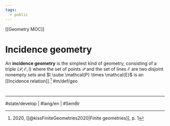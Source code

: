 ```yaml
---
tags:
  - public
---
```

[[Geometry MOC]]
# Incidence geometry

An **incidence geometry** is the simplest kind of geometry,
consisting of a triple $(\mathcal{P},\mathcal{E},I)$ where the set of points $\mathcal{P}$ and the set of lines $\mathcal{E}$ are two disjoint nonempty sets and $I \sube \mathcal{P} \times \mathcal{E}$ is an [[Incidence relation]].[^2020] #m/def/geo 

[^2020]: 2020, [[@kissFiniteGeometries2020|Finite geometries]], p. 1

#
---
#state/develop | #lang/en | #SemBr
